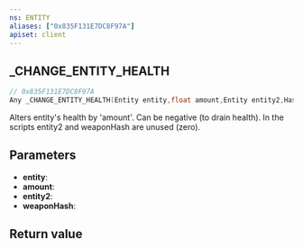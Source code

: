 ```yaml
---
ns: ENTITY
aliases: ["0x835F131E7DC8F97A"]
apiset: client
---
```

## _CHANGE_ENTITY_HEALTH

```c
// 0x835F131E7DC8F97A
Any _CHANGE_ENTITY_HEALTH(Entity entity,float amount,Entity entity2,Hash weaponHash);
```

Alters entity's health by 'amount'. Can be negative (to drain health).
In the scripts entity2 and weaponHash are unused (zero).

## Parameters
* **entity**:
* **amount**:
* **entity2**:
* **weaponHash**:

## Return value

